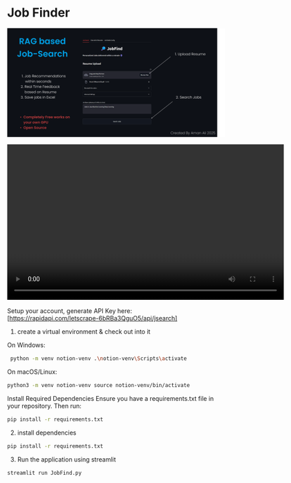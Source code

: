 # Job Finder

![Thumbnail](Thumbnail.png)

<video width="640" height="360" controls>
  <source src="jobfind.mp4" type="job/mp4">
  Your browser does not support the video tag.
</video>


Setup your account, generate API Key here: [https://rapidapi.com/letscrape-6bRBa3QguO5/api/jsearch]

1. create a virtual environment & check out into it

On Windows:

```bash
 python -m venv notion-venv .\notion-venv\Scripts\activate
```

On macOS/Linux:

```bash
python3 -m venv notion-venv source notion-venv/bin/activate
```

Install Required Dependencies Ensure you have a requirements.txt file in your repository.
Then run:

```bash
pip install -r requirements.txt
```

2. install dependencies

```bash
pip install -r requirements.txt
```

3. Run the application using streamlit

```bash
streamlit run JobFind.py
```
